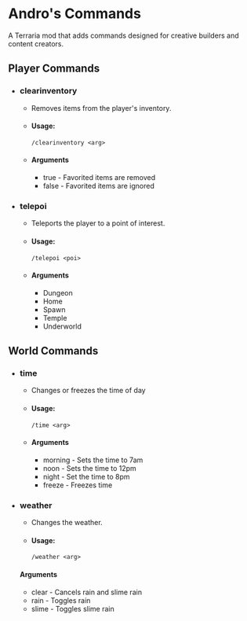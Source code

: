 # Andro's Commands
A Terraria mod that adds commands designed for creative builders and content creators.



## Player Commands
- ### clearinventory
  - Removes items from the player's inventory.
  - #### Usage:
    ```
    /clearinventory <arg>
    ```
  - #### Arguments
    - true - Favorited items are removed
    - false - Favorited items are ignored

- ### telepoi
  - Teleports the player to a point of interest.  
  - #### Usage:
    ```
    /telepoi <poi>
    ```
  - #### Arguments
    - Dungeon
    - Home
    - Spawn
    - Temple
    - Underworld


## World Commands
- ### time
  - Changes or freezes the time of day 
  - #### Usage:
    ```
    /time <arg>
    ```
  - #### Arguments
    - morning - Sets the time to 7am
    - noon - Sets the time to 12pm
    - night - Set the time to 8pm
    - freeze - Freezes time
- ### weather
  - Changes the weather.
  - #### Usage:
    ```
    /weather <arg>
    ```
  #### Arguments
  - clear - Cancels rain and slime rain
  - rain - Toggles rain
  - slime - Toggles slime rain



